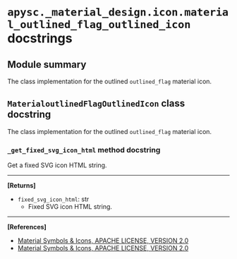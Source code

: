# `apysc._material_design.icon.material_outlined_flag_outlined_icon` docstrings

## Module summary

The class implementation for the outlined `outlined_flag` material icon.

## `MaterialoutlinedFlagOutlinedIcon` class docstring

The class implementation for the outlined `outlined_flag` material icon.

### `_get_fixed_svg_icon_html` method docstring

Get a fixed SVG icon HTML string.<hr>

**[Returns]**

- `fixed_svg_icon_html`: str
  - Fixed SVG icon HTML string.

<hr>

**[References]**

- [Material Symbols & Icons, APACHE LICENSE, VERSION 2.0](https://fonts.google.com/icons?icon.size=24&icon.color=%23e8eaed)
- [Material Symbols & Icons, APACHE LICENSE, VERSION 2.0](https://www.apache.org/licenses/LICENSE-2.0.html)